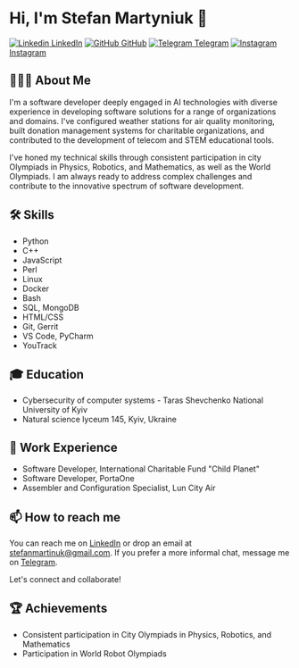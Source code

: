 # Hi, I'm Stefan Martyniuk 👋

[![Linkedin](https://img.shields.io/badge/LinkedIn-0077B5?style=for-the-badge&logo=linkedin&logoColor=white) LinkedIn](https://www.linkedin.com/in/stefanmartinuk)
[![GitHub]([https://i.stack.imgur.com/tskMh.png](https://img.shields.io/badge/GitHub-100000?style=for-the-badge&logo=github&logoColor=white)) GitHub](https://www.github.com/lumenalux)
[![Telegram](https://img.shields.io/badge/Telegram-2CA5E0?style=for-the-badge&logo=telegram&logoColor=white) Telegram](https://t.me/stefanmartinuk)
[![Instagram]([https://i.stack.imgur.com/gVE0j.png](https://img.shields.io/badge/Instagram-E4405F?style=for-the-badge&logo=instagram&logoColor=whit)) Instagram](https://www.instagram.com/stefan.martyniuk)

## 👨🏻‍💻 About Me 

I'm a software developer deeply engaged in AI technologies with diverse experience in developing software solutions for a range of organizations and domains. I've configured weather stations for air quality monitoring, built donation management systems for charitable organizations, and contributed to the development of telecom and STEM educational tools. 

I've honed my technical skills through consistent participation in city Olympiads in Physics, Robotics, and Mathematics, as well as the World Olympiads. I am always ready to address complex challenges and contribute to the innovative spectrum of software development.

## 🛠 Skills
* Python
* C++
* JavaScript
* Perl
* Linux
* Docker
* Bash
* SQL, MongoDB
* HTML/CSS
* Git, Gerrit
* VS Code, PyCharm
* YouTrack

## 🎓 Education
* Cybersecurity of computer systems - Taras Shevchenko National University of Kyiv
* Natural science lyceum 145, Kyiv, Ukraine

## 💼 Work Experience
* Software Developer, International Charitable Fund "Child Planet"
* Software Developer, PortaOne
* Assembler and Configuration Specialist, Lun City Air

## 📫 How to reach me
You can reach me on [LinkedIn](https://www.linkedin.com/in/stefanmartinuk) or drop an email at stefanmartinuk@gmail.com. If you prefer a more informal chat, message me on [Telegram](https://t.me/stefanmartinuk).

Let's connect and collaborate!

## 🏆 Achievements
* Consistent participation in City Olympiads in Physics, Robotics, and Mathematics
* Participation in World Robot Olympiads
